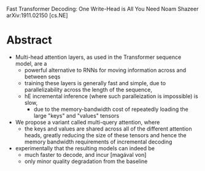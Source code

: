 Fast Transformer Decoding: One Write-Head is All You Need
Noam Shazeer
arXiv:1911.02150 [cs.NE]

# Abstract

* Multi-head attention layers, as used in the Transformer sequence model, are a
  * powerful alternative to RNNs for moving information across and between seqs
  * training these layers is generally fast and simple,
    due to parallelizability across the length of the sequence,
  * hE incremental inference (where such paralleization is impossible) is slow,
    * due to the memory-bandwidth cost of repeatedly loading the large "keys"
      and "values" tensors
* We propose a variant called multi-query attention, where
  * the keys and values are shared across all of the different attention heads,
    greatly reducing the size of these tensors and hence the memory bandwidth
    requirements of incremental decoding
* experimentally that the resulting models can indeed be
  * much faster to decode, and incur [magával von]
  * only minor quality degradation from the baseline
